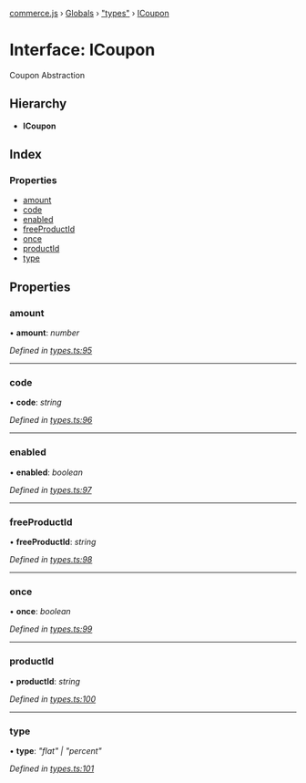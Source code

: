 [commerce.js](../README.md) › [Globals](../globals.md) › ["types"](../modules/_types_.md) › [ICoupon](_types_.icoupon.md)

# Interface: ICoupon

Coupon Abstraction

## Hierarchy

* **ICoupon**

## Index

### Properties

* [amount](_types_.icoupon.md#amount)
* [code](_types_.icoupon.md#code)
* [enabled](_types_.icoupon.md#enabled)
* [freeProductId](_types_.icoupon.md#freeproductid)
* [once](_types_.icoupon.md#once)
* [productId](_types_.icoupon.md#productid)
* [type](_types_.icoupon.md#type)

## Properties

###  amount

• **amount**: *number*

*Defined in [types.ts:95](https://github.com/shopjs/commerce.js/blob/bcd2ce3/src/types.ts#L95)*

___

###  code

• **code**: *string*

*Defined in [types.ts:96](https://github.com/shopjs/commerce.js/blob/bcd2ce3/src/types.ts#L96)*

___

###  enabled

• **enabled**: *boolean*

*Defined in [types.ts:97](https://github.com/shopjs/commerce.js/blob/bcd2ce3/src/types.ts#L97)*

___

###  freeProductId

• **freeProductId**: *string*

*Defined in [types.ts:98](https://github.com/shopjs/commerce.js/blob/bcd2ce3/src/types.ts#L98)*

___

###  once

• **once**: *boolean*

*Defined in [types.ts:99](https://github.com/shopjs/commerce.js/blob/bcd2ce3/src/types.ts#L99)*

___

###  productId

• **productId**: *string*

*Defined in [types.ts:100](https://github.com/shopjs/commerce.js/blob/bcd2ce3/src/types.ts#L100)*

___

###  type

• **type**: *"flat" | "percent"*

*Defined in [types.ts:101](https://github.com/shopjs/commerce.js/blob/bcd2ce3/src/types.ts#L101)*
